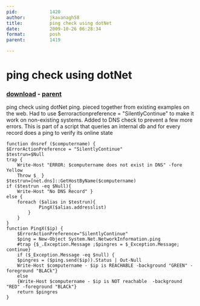 ```yaml
---
pid:            1420
author:         jkavanagh58
title:          ping check using dotNet 
date:           2009-10-26 06:28:34
format:         posh
parent:         1419

---
```


# ping check using dotNet 

### [download](//scripts/1420.ps1) - [parent](//scripts/1419.md)

ping check using dotNet ping.  pieced together from existing examples on the web.  Had to use $erroractionpreference = "SilentlyContinue" to make it work on non-existing systems.  Added to DNS check to prevent a few more errors.  This is part of a script that queries an internal db and for every record does a ping to verify its online state
 

```posh
function dnsref ($computername) {
$ErrorActionPreference = "SilentlyContinue"
$testrun=$Null
trap { 
	Write-Host "ERROR: $computername does not exist in DNS" -fore Yellow
	Throw $_ }
$testrun=[net.dns]::GetHostByName($computername) 
if ($testrun -eq $Null){
	Write-Host "No DNS Record" }
else { 
	foreach ($alias in $testrun){
 			PingX($alias.addresslist)
 		}
	}
}
function PingX($ip) {
	$ErrorActionPreference="SilentlyContinue"
	$ping = New-Object System.Net.NetworkInformation.ping
	#trap {$_.Exception.Message ;$pingres = $_Exception.Message; continue}
	if ($_Exception.Message -eq $null) {
	$pingres = ($ping.send($ip)).Status | Out-Null
	Write-Host $computername - $ip is REACHABLE -background "GREEN" -foreground "BLACk"}
	else
	{Write-Host $computername - $ip is NOT reachable  -background "RED" -foreground "BLACk"}
	return $pingres
}
```
